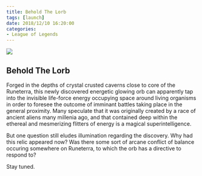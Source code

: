 ```yaml
---
title: Behold The Lorb
tags: [launch]
date: 2018/12/10 16:20:00
categories:
- League of Legends
---
```

![](/imgs/lorb.jpg)
## Behold The Lorb

Forged in the depths of crystal crusted caverns close to core of the Runeterra, this newly discovered energetic glowing orb can apparently tap into the invisible life-force energy occupying space around living organisms in order to foresee the outcome of imminant battles taking place in the general proximity. Many speculate that it was originally created by a race of ancient aliens many millenia ago, and that contained deep within the ethereal and mesmerizing flitters of energy is a magical superintelligence.

But one question still eludes illumination regarding the discovery. Why had this relic appeared now? Was there some sort of arcane conflict of balance occuring somewhere on Runeterra, to which the orb has a directive to respond to?

Stay tuned.
